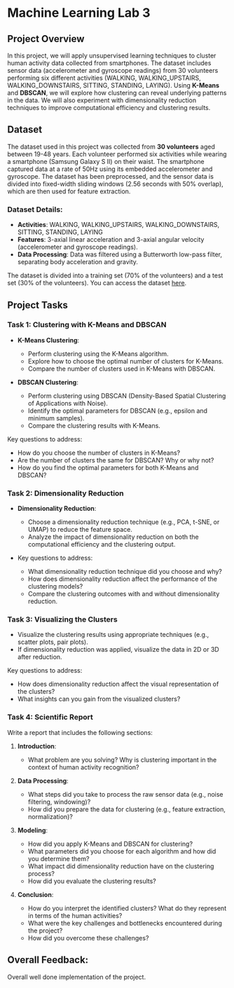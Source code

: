# Machine Learning Lab 3

## Project Overview

In this project, we will apply unsupervised learning techniques to cluster human activity data collected from smartphones. The dataset includes sensor data (accelerometer and gyroscope readings) from 30 volunteers performing six different activities (WALKING, WALKING_UPSTAIRS, WALKING_DOWNSTAIRS, SITTING, STANDING, LAYING). Using **K-Means** and **DBSCAN**, we will explore how clustering can reveal underlying patterns in the data. We will also experiment with dimensionality reduction techniques to improve computational efficiency and clustering results.

## Dataset

The dataset used in this project was collected from **30 volunteers** aged between 19-48 years. Each volunteer performed six activities while wearing a smartphone (Samsung Galaxy S II) on their waist. The smartphone captured data at a rate of 50Hz using its embedded accelerometer and gyroscope. The dataset has been preprocessed, and the sensor data is divided into fixed-width sliding windows (2.56 seconds with 50% overlap), which are then used for feature extraction.

### Dataset Details:

- **Activities**: WALKING, WALKING_UPSTAIRS, WALKING_DOWNSTAIRS, SITTING, STANDING, LAYING
- **Features**: 3-axial linear acceleration and 3-axial angular velocity (accelerometer and gyroscope readings).
- **Data Processing**: Data was filtered using a Butterworth low-pass filter, separating body acceleration and gravity.

The dataset is divided into a training set (70% of the volunteers) and a test set (30% of the volunteers). You can access the dataset [here](https://archive.ics.uci.edu/ml/datasets/Human+Activity+Recognition+Using+Smartphones).

## Project Tasks

### Task 1: Clustering with K-Means and DBSCAN

- **K-Means Clustering**:
  - Perform clustering using the K-Means algorithm.
  - Explore how to choose the optimal number of clusters for K-Means.
  - Compare the number of clusters used in K-Means with DBSCAN.

- **DBSCAN Clustering**:
  - Perform clustering using DBSCAN (Density-Based Spatial Clustering of Applications with Noise).
  - Identify the optimal parameters for DBSCAN (e.g., epsilon and minimum samples).
  - Compare the clustering results with K-Means.

Key questions to address:
- How do you choose the number of clusters in K-Means?
- Are the number of clusters the same for DBSCAN? Why or why not?
- How do you find the optimal parameters for both K-Means and DBSCAN?

### Task 2: Dimensionality Reduction

- **Dimensionality Reduction**:
  - Choose a dimensionality reduction technique (e.g., PCA, t-SNE, or UMAP) to reduce the feature space.
  - Analyze the impact of dimensionality reduction on both the computational efficiency and the clustering output.

- Key questions to address:
  - What dimensionality reduction technique did you choose and why?
  - How does dimensionality reduction affect the performance of the clustering models?
  - Compare the clustering outcomes with and without dimensionality reduction.

### Task 3: Visualizing the Clusters

- Visualize the clustering results using appropriate techniques (e.g., scatter plots, pair plots).
- If dimensionality reduction was applied, visualize the data in 2D or 3D after reduction.

Key questions to address:
- How does dimensionality reduction affect the visual representation of the clusters?
- What insights can you gain from the visualized clusters?

### Task 4: Scientific Report

Write a report that includes the following sections:

1. **Introduction**:
   - What problem are you solving? Why is clustering important in the context of human activity recognition?

2. **Data Processing**:
   - What steps did you take to process the raw sensor data (e.g., noise filtering, windowing)?
   - How did you prepare the data for clustering (e.g., feature extraction, normalization)?

3. **Modeling**:
   - How did you apply K-Means and DBSCAN for clustering?
   - What parameters did you choose for each algorithm and how did you determine them?
   - What impact did dimensionality reduction have on the clustering process?
   - How did you evaluate the clustering results?

4. **Conclusion**:
   - How do you interpret the identified clusters? What do they represent in terms of the human activities?
   - What were the key challenges and bottlenecks encountered during the project?
   - How did you overcome these challenges? 


## Overall Feedback:
Overall well done implementation of the project.